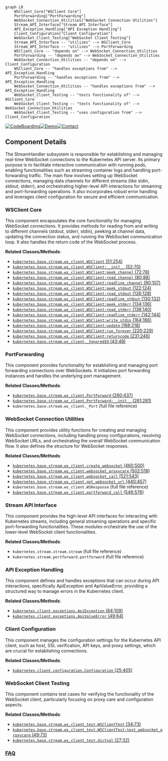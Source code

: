 ```mermaid
graph LR
    WSClient_Core["WSClient Core"]
    PortForwarding["PortForwarding"]
    WebSocket_Connection_Utilities["WebSocket Connection Utilities"]
    Stream_API_Interface["Stream API Interface"]
    API_Exception_Handling["API Exception Handling"]
    Client_Configuration["Client Configuration"]
    WebSocket_Client_Testing["WebSocket Client Testing"]
    Stream_API_Interface -- "utilizes" --> WSClient_Core
    Stream_API_Interface -- "utilizes" --> PortForwarding
    WSClient_Core -- "depends on" --> WebSocket_Connection_Utilities
    PortForwarding -- "depends on" --> WebSocket_Connection_Utilities
    WebSocket_Connection_Utilities -- "depends on" --> Client_Configuration
    WSClient_Core -- "handles exceptions from" --> API_Exception_Handling
    PortForwarding -- "handles exceptions from" --> API_Exception_Handling
    WebSocket_Connection_Utilities -- "handles exceptions from" --> API_Exception_Handling
    WebSocket_Client_Testing -- "tests functionality of" --> WSClient_Core
    WebSocket_Client_Testing -- "tests functionality of" --> WebSocket_Connection_Utilities
    WebSocket_Client_Testing -- "uses configuration from" --> Client_Configuration
```
[![CodeBoarding](https://img.shields.io/badge/Generated%20by-CodeBoarding-9cf?style=flat-square)](https://github.com/CodeBoarding/GeneratedOnBoardings)[![Demo](https://img.shields.io/badge/Try%20our-Demo-blue?style=flat-square)](https://www.codeboarding.org/demo)[![Contact](https://img.shields.io/badge/Contact%20us%20-%20contact@codeboarding.org-lightgrey?style=flat-square)](mailto:contact@codeboarding.org)

## Component Details

The StreamHandler subsystem is responsible for establishing and managing real-time WebSocket connections to the Kubernetes API server. Its primary purpose is to facilitate interactive communication with running pods, enabling functionalities such as streaming container logs and handling port-forwarding traffic. The main flow involves setting up WebSocket connections, managing data channels for different streams (like stdin, stdout, stderr), and orchestrating higher-level API interactions for streaming and port-forwarding operations. It also incorporates robust error handling and leverages client configuration for secure and efficient communication.

### WSClient Core
This component encapsulates the core functionality for managing WebSocket connections. It provides methods for reading from and writing to different channels (stdout, stderr, stdin), peeking at channel data, updating the connection status, and running the WebSocket communication loop. It also handles the return code of the WebSocket process.


**Related Classes/Methods**:

- <a href="https://github.com/kubernetes-client/python/blob/master/kubernetes/base/stream/ws_client.py#L51-L254" target="_blank" rel="noopener noreferrer">`kubernetes.base.stream.ws_client.WSClient` (51:254)</a>
- <a href="https://github.com/kubernetes-client/python/blob/master/kubernetes/base/stream/ws_client.py#L52-L70" target="_blank" rel="noopener noreferrer">`kubernetes.base.stream.ws_client.WSClient:__init__` (52:70)</a>
- <a href="https://github.com/kubernetes-client/python/blob/master/kubernetes/base/stream/ws_client.py#L72-L78" target="_blank" rel="noopener noreferrer">`kubernetes.base.stream.ws_client.WSClient:peek_channel` (72:78)</a>
- <a href="https://github.com/kubernetes-client/python/blob/master/kubernetes/base/stream/ws_client.py#L80-L88" target="_blank" rel="noopener noreferrer">`kubernetes.base.stream.ws_client.WSClient:read_channel` (80:88)</a>
- <a href="https://github.com/kubernetes-client/python/blob/master/kubernetes/base/stream/ws_client.py#L90-L107" target="_blank" rel="noopener noreferrer">`kubernetes.base.stream.ws_client.WSClient:readline_channel` (90:107)</a>
- <a href="https://github.com/kubernetes-client/python/blob/master/kubernetes/base/stream/ws_client.py#L122-L124" target="_blank" rel="noopener noreferrer">`kubernetes.base.stream.ws_client.WSClient:peek_stdout` (122:124)</a>
- <a href="https://github.com/kubernetes-client/python/blob/master/kubernetes/base/stream/ws_client.py#L126-L128" target="_blank" rel="noopener noreferrer">`kubernetes.base.stream.ws_client.WSClient:read_stdout` (126:128)</a>
- <a href="https://github.com/kubernetes-client/python/blob/master/kubernetes/base/stream/ws_client.py#L130-L132" target="_blank" rel="noopener noreferrer">`kubernetes.base.stream.ws_client.WSClient:readline_stdout` (130:132)</a>
- <a href="https://github.com/kubernetes-client/python/blob/master/kubernetes/base/stream/ws_client.py#L134-L136" target="_blank" rel="noopener noreferrer">`kubernetes.base.stream.ws_client.WSClient:peek_stderr` (134:136)</a>
- <a href="https://github.com/kubernetes-client/python/blob/master/kubernetes/base/stream/ws_client.py#L138-L140" target="_blank" rel="noopener noreferrer">`kubernetes.base.stream.ws_client.WSClient:read_stderr` (138:140)</a>
- <a href="https://github.com/kubernetes-client/python/blob/master/kubernetes/base/stream/ws_client.py#L142-L144" target="_blank" rel="noopener noreferrer">`kubernetes.base.stream.ws_client.WSClient:readline_stderr` (142:144)</a>
- <a href="https://github.com/kubernetes-client/python/blob/master/kubernetes/base/stream/ws_client.py#L164-L166" target="_blank" rel="noopener noreferrer">`kubernetes.base.stream.ws_client.WSClient:write_stdin` (164:166)</a>
- <a href="https://github.com/kubernetes-client/python/blob/master/kubernetes/base/stream/ws_client.py#L168-L218" target="_blank" rel="noopener noreferrer">`kubernetes.base.stream.ws_client.WSClient:update` (168:218)</a>
- <a href="https://github.com/kubernetes-client/python/blob/master/kubernetes/base/stream/ws_client.py#L220-L229" target="_blank" rel="noopener noreferrer">`kubernetes.base.stream.ws_client.WSClient:run_forever` (220:229)</a>
- <a href="https://github.com/kubernetes-client/python/blob/master/kubernetes/base/stream/ws_client.py#L231-L246" target="_blank" rel="noopener noreferrer">`kubernetes.base.stream.ws_client.WSClient:returncode` (231:246)</a>
- <a href="https://github.com/kubernetes-client/python/blob/master/kubernetes/base/stream/ws_client.py#L43-L48" target="_blank" rel="noopener noreferrer">`kubernetes.base.stream.ws_client._IgnoredIO` (43:48)</a>


### PortForwarding
This component provides functionality for establishing and managing port forwarding connections over WebSockets. It initializes port forwarding instances and handles the underlying port management.


**Related Classes/Methods**:

- <a href="https://github.com/kubernetes-client/python/blob/master/kubernetes/base/stream/ws_client.py#L260-L437" target="_blank" rel="noopener noreferrer">`kubernetes.base.stream.ws_client.PortForward` (260:437)</a>
- <a href="https://github.com/kubernetes-client/python/blob/master/kubernetes/base/stream/ws_client.py#L261-L281" target="_blank" rel="noopener noreferrer">`kubernetes.base.stream.ws_client.PortForward:__init__` (261:281)</a>
- `kubernetes.base.stream.ws_client._Port` (full file reference)


### WebSocket Connection Utilities
This component provides utility functions for creating and managing WebSocket connections, including handling proxy configurations, resolving WebSocket URLs, and orchestrating the overall WebSocket communication flow. It also defines the structure for WebSocket responses.


**Related Classes/Methods**:

- <a href="https://github.com/kubernetes-client/python/blob/master/kubernetes/base/stream/ws_client.py#L460-L500" target="_blank" rel="noopener noreferrer">`kubernetes.base.stream.ws_client.create_websocket` (460:500)</a>
- <a href="https://github.com/kubernetes-client/python/blob/master/kubernetes/base/stream/ws_client.py#L502-L518" target="_blank" rel="noopener noreferrer">`kubernetes.base.stream.ws_client.websocket_proxycare` (502:518)</a>
- <a href="https://github.com/kubernetes-client/python/blob/master/kubernetes/base/stream/ws_client.py#L521-L543" target="_blank" rel="noopener noreferrer">`kubernetes.base.stream.ws_client.websocket_call` (521:543)</a>
- <a href="https://github.com/kubernetes-client/python/blob/master/kubernetes/base/stream/ws_client.py#L440-L457" target="_blank" rel="noopener noreferrer">`kubernetes.base.stream.ws_client.get_websocket_url` (440:457)</a>
- `kubernetes.base.stream.ws_client.WSResponse` (full file reference)
- <a href="https://github.com/kubernetes-client/python/blob/master/kubernetes/base/stream/ws_client.py#L546-L576" target="_blank" rel="noopener noreferrer">`kubernetes.base.stream.ws_client.portforward_call` (546:576)</a>


### Stream API Interface
This component provides the high-level API interfaces for interacting with Kubernetes streams, including general streaming operations and specific port-forwarding functionalities. These modules orchestrate the use of the lower-level WebSocket client functionalities.


**Related Classes/Methods**:

- `kubernetes.stream.stream.stream` (full file reference)
- `kubernetes.stream.portforward.portforward` (full file reference)


### API Exception Handling
This component defines and handles exceptions that can occur during API interactions, specifically ApiException and ApiValueError, providing a structured way to manage errors in the Kubernetes client.


**Related Classes/Methods**:

- <a href="https://github.com/kubernetes-client/python/blob/master/kubernetes/client/exceptions.py#L84-L109" target="_blank" rel="noopener noreferrer">`kubernetes.client.exceptions.ApiException` (84:109)</a>
- <a href="https://github.com/kubernetes-client/python/blob/master/kubernetes/client/exceptions.py#L49-L64" target="_blank" rel="noopener noreferrer">`kubernetes.client.exceptions.ApiValueError` (49:64)</a>


### Client Configuration
This component manages the configuration settings for the Kubernetes API client, such as host, SSL verification, API keys, and proxy settings, which are crucial for establishing connections.


**Related Classes/Methods**:

- <a href="https://github.com/kubernetes-client/python/blob/master/kubernetes/client/configuration.py#L25-L405" target="_blank" rel="noopener noreferrer">`kubernetes.client.configuration.Configuration` (25:405)</a>


### WebSocket Client Testing
This component contains test cases for verifying the functionality of the WebSocket client, particularly focusing on proxy care and configuration aspects.


**Related Classes/Methods**:

- <a href="https://github.com/kubernetes-client/python/blob/master/kubernetes/base/stream/ws_client_test.py#L34-L73" target="_blank" rel="noopener noreferrer">`kubernetes.base.stream.ws_client_test.WSClientTest` (34:73)</a>
- <a href="https://github.com/kubernetes-client/python/blob/master/kubernetes/base/stream/ws_client_test.py#L49-L73" target="_blank" rel="noopener noreferrer">`kubernetes.base.stream.ws_client_test.WSClientTest:test_websocket_proxycare` (49:73)</a>
- <a href="https://github.com/kubernetes-client/python/blob/master/kubernetes/base/stream/ws_client_test.py#L27-L32" target="_blank" rel="noopener noreferrer">`kubernetes.base.stream.ws_client_test.dictval` (27:32)</a>




### [FAQ](https://github.com/CodeBoarding/GeneratedOnBoardings/tree/main?tab=readme-ov-file#faq)